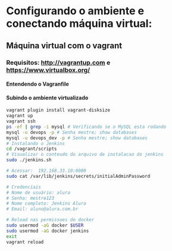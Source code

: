 # Configurando o ambiente e conectando máquina virtual:

## Máquina virtual com o vagrant

### Requisitos: http://vagrantup.com e https://www.virtualbox.org/

#### Entendendo o Vagranfile

#### Subindo o ambiente virtualizado

```sh
vagrant plugin install vagrant-disksize
vagrant up
vagrant ssh
ps -ef | grep -i mysql # Verificando se o MySQL esta rodando
mysql -u devops -p # Senha mestre; show databases
mysql -u devops_dev -p # Senha mestre; show databases
# Instalando o Jenkins
cd /vagrant/scripts
# Visualizar o conteudo do arquivo de instalacao do jenkins
sudo ./jenkins.sh

# Acessar:  192.168.33.10:8080
sudo cat /var/lib/jenkins/secrets/initialAdminPassword

# Credenciais
# Nome de usuário: alura
# Senha: mestre123
# Nome completo: Jenkins Alura
# Email: aluno@alura.com.br

# Reload nas permissoes do docker
sudo usermod -aG docker $USER
sudo usermod -aG docker jenkins
exit
vagrant reload

